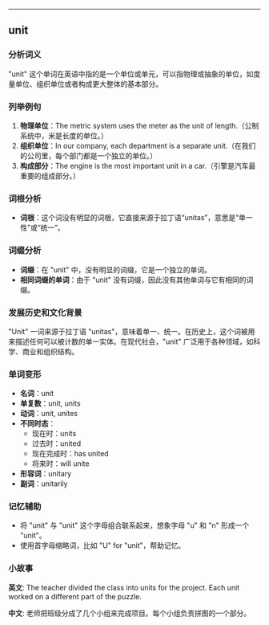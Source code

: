
---------------
## unit
### 分析词义

"unit" 这个单词在英语中指的是一个单位或单元，可以指物理或抽象的单位，如度量单位、组织单位或者构成更大整体的基本部分。

### 列举例句

1. **物理单位**：The metric system uses the meter as the unit of length.（公制系统中，米是长度的单位。）
2. **组织单位**：In our company, each department is a separate unit.（在我们的公司里，每个部门都是一个独立的单位。）
3. **构成部分**：The engine is the most important unit in a car.（引擎是汽车最重要的组成部分。）

### 词根分析

- **词根**：这个词没有明显的词根，它直接来源于拉丁语“unitas”，意思是“单一性”或“统一”。

### 词缀分析

- **词缀**：在 "unit" 中，没有明显的词缀，它是一个独立的单词。
- **相同词缀的单词**：由于 "unit" 没有词缀，因此没有其他单词与它有相同的词缀。

### 发展历史和文化背景

"Unit" 一词来源于拉丁语 "unitas"，意味着单一、统一。在历史上，这个词被用来描述任何可以被计数的单一实体。在现代社会，"unit" 广泛用于各种领域，如科学、商业和组织结构。

### 单词变形

- **名词**：unit
- **单复数**：unit, units
- **动词**：unit, unites
- **不同时态**：
  - 现在时：units
  - 过去时：united
  - 现在完成时：has united
  - 将来时：will unite
- **形容词**：unitary
- **副词**：unitarily

### 记忆辅助

- 将 "unit" 与 "unit" 这个字母组合联系起来，想象字母 "u" 和 "n" 形成一个 "unit"。
- 使用首字母缩略词，比如 "U" for "unit"，帮助记忆。

### 小故事

**英文**:
The teacher divided the class into units for the project. Each unit worked on a different part of the puzzle.

**中文**:
老师把班级分成了几个小组来完成项目。每个小组负责拼图的一个部分。

